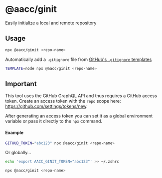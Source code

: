 # @aacc/ginit

Easily initialize a local and remote repository

## Usage

```sh
npx @aacc/ginit <repo-name>
```

Automatically add a `.gitignore` file from [GitHub's `.gitignore` templates](https://github.com/github/gitignore)

```sh
TEMPLATE=node npx @aacc/ginit <repo-name>
```

## Important

This tool uses the GitHub GraphQL API and thus requires a GitHub access token. Create an access token with the `repo` scope here: https://github.com/settings/tokens/new.

After generating an access token you can set it as a global environment variable or pass it directly to the `npx` command.

#### Example

```sh
GITHUB_TOKEN="abc123" npx @aacc/ginit <repo-name>
```

Or globally...

```sh
echo 'export AACC_GINIT_TOKEN="abc123"' >> ~/.zshrc

npx @aacc/ginit <repo-name>
```